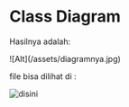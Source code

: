 # Class Diagram

<p>Hasilnya adalah:</p>
![Alt](/assets/diagramnya.jpg)

<p>file bisa dilihat di : </p>

![disini](https://github.com/cosmirUNJ/homework/tree/master/hw4/disini)